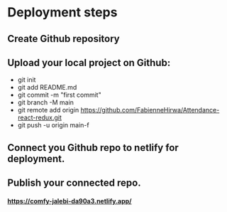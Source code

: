 # Deployment steps
## Create Github repository 
## Upload your local project on Github:
- git init
- git add README.md
- git commit -m "first commit"
- git branch -M main
- git remote add origin https://github.com/FabienneHirwa/Attendance-react-redux.git
- git push -u origin main-f
## Connect you Github repo to netlify for deployment.
## Publish your connected repo.
#### https://comfy-jalebi-da90a3.netlify.app/
